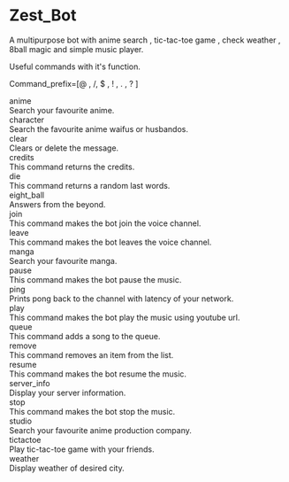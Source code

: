 # Zest_Bot

A multipurpose bot with anime search , tic-tac-toe game , check weather , 8ball magic and simple music player.

Useful commands with it's function.

Command_prefix=[@ , /, $ , ! , . , ? ]

anime\
Search your favourite anime.\
character\
Search the favourite anime waifus or husbandos.\
clear\
Clears or delete the message.\
credits\
This command returns the credits.\
die\
This command returns a random last words.\
eight_ball\
Answers from the beyond.\
join\
This command makes the bot join the voice channel.\
leave\
This command makes the bot leaves the voice channel.\
manga\
Search your favourite manga.\
pause\
This command makes the bot pause the music.\
ping\
Prints pong back to the channel with latency of your network.\
play\
This command makes the bot play the music using youtube url.\
queue\
This command adds a song to the queue.\
remove\
This command removes an item from the list.\
resume\
This command makes the bot resume the music.\
server_info\
Display your server information.\
stop\
This command makes the bot stop the music.\
studio\
Search your favourite anime production company.\
tictactoe\
Play tic-tac-toe game with your friends.\
weather\
Display weather of desired city.

